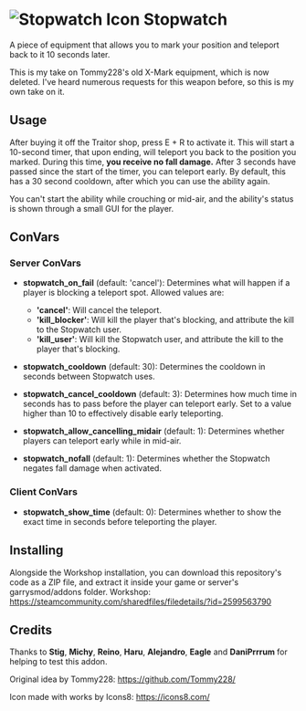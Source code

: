 # ![Stopwatch Icon](https://i.imgur.com/DKpabMV.png) Stopwatch
A piece of equipment that allows you to mark your position and teleport back to it 10 seconds later.

This is my take on Tommy228's old X-Mark equipment, which is now deleted. I've heard numerous requests for this weapon before, so this is my own take on it.

## Usage

After buying it off the Traitor shop, press E + R to activate it. This will start a 10-second timer, that upon ending, will teleport you back to the position you marked.
During this time, **you receive no fall damage.**
After 3 seconds have passed since the start of the timer, you can teleport early. By default, this has a 30 second cooldown, after which you can use the ability again.

You can't start the ability while crouching or mid-air, and the ability's status is shown through a small GUI for the player.

## ConVars
### Server ConVars
- **stopwatch_on_fail** (default: 'cancel'): Determines what will happen if a player is blocking a teleport spot. Allowed values are:
  - **'cancel'**: Will cancel the teleport.
  - **'kill_blocker'**: Will kill the player that's blocking, and attribute the kill to the Stopwatch user.
  - **'kill_user'**: Will kill the Stopwatch user, and attribute the kill to the player that's blocking.
  
- **stopwatch_cooldown** (default: 30): Determines the cooldown in seconds between Stopwatch uses.

- **stopwatch_cancel_cooldown** (default: 3): Determines how much time in seconds has to pass before the player can teleport early. Set to a value higher than 10 to effectively disable early teleporting.

- **stopwatch_allow_cancelling_midair** (default: 1): Determines whether players can teleport early while in mid-air.

- **stopwatch_nofall** (default: 1): Determines whether the Stopwatch negates fall damage when activated.

### Client ConVars
- **stopwatch_show_time** (default: 0): Determines whether to show the exact time in seconds before teleporting the player.

## Installing

Alongside the Workshop installation, you can download this repository's code as a ZIP file, and extract it inside your game or server's garrysmod/addons folder.
Workshop: https://steamcommunity.com/sharedfiles/filedetails/?id=2599563790

## Credits

Thanks to **Stig**, **Michy**, **Reino**, **Haru**, **Alejandro**, **Eagle** and **DaniPrrrum** for helping to test this addon.

Original idea by Tommy228: https://github.com/Tommy228/

Icon made with works by Icons8: https://icons8.com/
